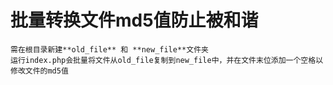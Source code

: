 # 批量转换文件md5值防止被和谐

    需在根目录新建**old_file** 和 **new_file**文件夹
    运行index.php会批量将文件从old_file复制到new_file中，并在文件末位添加一个空格以修改文件的md5值